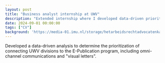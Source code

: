 ```yaml
---
layout: post
title: "Business analyst internship at UWV"
description: "Extended internship where I developed data-driven prioritization analyses"
date: 2024-09-01 00:00:00
tags: ["CV"]
background: 'https://media-01.imu.nl/storage/hetarbeidsrechtadvocatenkantoor.nl/2601/wp/2017/07/UWV.jpg'
---
```


Developed a data-driven analysis to determine the prioritization of connecting UWV divisions to the E-Publication program, including omni-channel communications and "visual letters”.

<br>